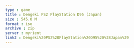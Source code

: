 ```yaml
---
type : game
title : Dengeki PS2 PlayStation D95 (Japan)
size : 545.0 M
format : iso
archive : zip
server : myrient
link2 : Dengeki%20PS2%20PlayStation%20D95%20%28Japan%29
---
```

